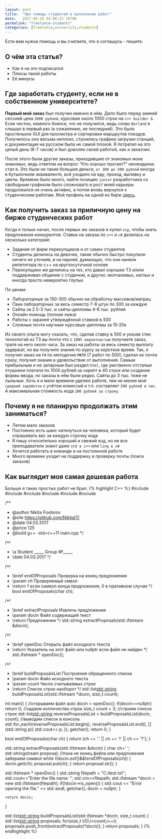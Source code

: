```yaml
---
layout: post
title:  "Про помощь студентам в выполнении работ"
date:   2017-06-28 04:06:23 +0700
permalink: "freelance-students"
categories: [freelance,university,students]
---
```


Ести вам нужна помощь и вы считаете, что я соглашусь - пишите.

## О чём эта статья?

+ Как я на это подписался
+ Плюсы такой работы
+ Её минусы

## Где заработать студенту, если не в собственном университете?

__Первый мой заказ__ был получен именно в нём. Дело было перед зимней сессией цена `2000 рублей`, курсовая около 1000 строк на `c++ builder 6`. Если честно, немного боялся, что не получится, ведь слово `Borland` я слышал в первый раз (к сожалению, не последний). Это было простенькое GUI для просмотра и сортировки маршрутов поездов. Получилось оно весьма неплохо, строились графики загрузки станций, и документация на русском была не самой плохой. Я потратил на это целый день (6-7 часов) и был доволен своей работой, как и заказчик.

После этого были другие заказы, приходившие от знакомых моих знакомых, ведь ответом на вопрос "Кто хорошо прогает?" неожиданно стал я. Это были не такие большие деньги, `от 300 до 500 рублей` иногда в бутылочном эквиваленте, всё уходило на еду, проезд, выпивку и цветы. Времени было много, найти позицию `junior` разработчика со свободным графиком было сложновато и рост моей карьеры продолжился не очень активно, а потом вновь вернулся к студенческим работам. Мой профиль на одной из бирж [здесь](https://studwork.org/info/80360).

## Как получить заказ за приличную цену на бирже студенческих работ

Когда я только начал, после первых же заказов я купил `vip`, чтобы знать предложения конкурентов. Ставки на заказы по `c++` и `c#` делилась на несколько категорий:
+ Задания от фирм перекупщиков и от самих студентов
+ Студенты делились на девочек, такие обычно быстро покупали ничего не уточняя, и на парней, думающих, что они наняли репетитора по c++ на круглосуточной основе
+ Перекупщики же делились на тех, кто давал хорошее ТЗ и/или поддерживал общение с студеном, и других: молчаливых, наглых и иногда просто невероятно глупых

По ценам:
+ Лабораторные за 150-300 обычно на обработку массивов/матриц
+ Паки лабораторных за весь семестр 7-8 штук по 300 за каждую
+ Сайты за 2.5-3 тыс. и сайты-дипломы 4-6 тыс. рублей
+ Онлайн помощь (полная лажа)
+ Работы с заранее утверждённой ставкой в 500
+ Сложные почти научные курсовые-дипломы за 15-20к

Из своего опыта могу сказать, что, сделав ставку в 500 и указав стек технологий из ТЗ вы почти что с `100% вероятностью` получаете заказ, тратя на него около часа. За заказ на работы за весь семестр выплату задержат, но вы получите знания по курсу за короткое время. Так, я получил заказ на `F#` по методичке `МФТИ` (7 работ по 500), сделал их почти сразу, получил знания и удовольствие от выполнения.
Самым прибыльным и не запарным был раздел `html`, где умственно отсталые птушники платили по 1000 рублей за скрипт в 40 строк или создание формы ввода, но заказы в нём были редко. Сайты до 3 тыс. тоже не пыльные.
Хоть я и мало времени уделяю работе, тем не менее мой `средний заработок` с учётом комиссий и т.п. составляет `200 рублей в час`. А максимальная стоимость кода `100 рублей за строку`.

## Почему я не планирую продолжать этим заниматься?

- Летом мало заказов
- Постоянно есть шанс наткнуться на человека, который будет спрашивать вас за каждую строчку кода
- Я пишу относительно хороший и свежий код, но не все преподаватели знают даже `std в c++` или `linq в c#`
- Хочется работать в команде и на постоянной работе
- Много времени уходит на поддержку и проверку почты (поиск заказов)

## Как выглядит моя самая дешевая работа

Больше я таких простых работ не брал.
{% highlight C++ %}
#include <iostream>
#include <fstream>
#include <string>
#include <sstream>
#include <list>
#include <algorithm>

/**
 *  @author Nikita Fiodorov
 *  @site https://github.com/NikitaIT/
 *  @date 04.03.2017
 *  @price 125
 *  @build g++ -std=c++11 main.cpp
 */

/*!
 * \a Student _____ Group №_____
 * \date 04.03.2017
 */

/*!
 * \brief endOfProposals    Проверка на конец предложения
 * \param ch                Проверяемый смвол
 * \return 1                если символ конца предложения, 0 в пративном случае
 */
bool endOfProposals(char ch);

/*!
 * \brief extractProposals  Извлечь предложение
 * \param docin             Файл содержащий текст
 * \return                  Предложение
 */
std::string extractProposals(std::ifstream &docin);

/*!
 * \brief openDoc           Открыть файл исходного текста
 * \return                  Указатель на этот файл или nullptr если файл не найден
 */
std::ifstream * openDoc();

/*!
 * \brief buildProposalsList    Построение обращенного списка
 * \param docin                 Файл исходного текста
 * \param count                 Число считываемых строк
 * \return                      Список строк наоборот
 */
std::list<std::string> buildProposalsList(std::ifstream *docin, size_t count);

int main()
{
    //открываем файл
    auto docin = openDoc();
    if(docin==nullptr) return 0;
    //задаем колличество строк
    size_t count = 3;
    //строим список строк
    std::list<std::string> reverseProposalsList = buildProposalsList(docin, count);
    //выводим список в консоль
    std::for_each(reverseProposalsList.begin(),
                  reverseProposalsList.end(),
                  [](std::string p){ std::cout<< p; });
    getchar();
    return 0;
}

bool endOfProposals(char ch)
{
    return (ch == '.' || ch == '!' || ch == '?');
}

std::string extractProposals(std::ifstream &docin)
{
    char ch=' ';
    std::stringstream proposal;
    //пока не конец файла или предложения забераем символ
    while (!docin.eof()&&!endOfProposals(ch)) {
        docin.get(ch);
        proposal.put(ch);
    }
    return proposal.str();
}

std::ifstream * openDoc()
{
    std::string filepath = "C:/test.txt";
    std::cout<<"Enter the file name: ";
    std::cin>>filepath;
    std::ifstream *docin = new std::ifstream(filepath);
    if(!docin->is_open())
    {
        std::cout << "Error opening the file." << std::endl;
        getchar();
        docin = nullptr;
    }

    return docin;
}

std::list<std::string> buildProposalsList(std::ifstream *docin, size_t count)
{
    std::list<std::string> proposals;
    for(size_t i(0);i<count;i++){
        proposals.push_front(extractProposals(*docin));
    }
    return proposals;
}
{% endhighlight %}